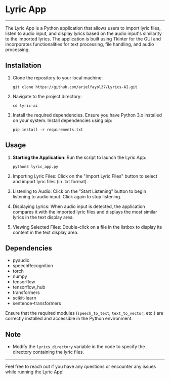 # Lyric App
---

The Lyric App is a Python application that allows users to import lyric files, listen to audio input, and display lyrics based on the audio input's similarity to the imported lyrics. The application is built using Tkinter for the GUI and incorporates functionalities for text processing, file handling, and audio processing.

## Installation

1. Clone the repository to your local machine:

    ```
    git clone https://github.com/arielfayol37/Lyrics-AI.git
    ```

2. Navigate to the project directory:

    ```
    cd lyric-ai
    ```

3. Install the required dependencies. Ensure you have Python 3.x installed on your system. Install dependencies using pip:

    ```
    pip install -r requirements.txt
    ```

## Usage

1. **Starting the Application**: Run the script to launch the Lyric App:

    ```
    python3 lyric_app.py
    ```

2. Importing Lyric Files: Click on the "Import Lyric Files" button to select and import lyric files (in .txt format).

3. Listening to Audio: Click on the "Start Listening" button to begin listening to audio input. Click again to stop listening.

4. Displaying Lyrics: When audio input is detected, the application compares it with the imported lyric files and displays the most similar lyrics in the text display area.

5. Viewing Selected Files: Double-click on a file in the listbox to display its content in the text display area.

## Dependencies

- pyaudio
- speechRecognition
- torch
- numpy
- tensorflow
- tensorflow_hub
- transformers
- scikit-learn
- sentence-transformers

Ensure that the required modules (`speech_to_text`, `text_to_vector`, etc.) are correctly installed and accessible in the Python environment.

## Note

- Modify the `lyrics_directory` variable in the code to specify the directory containing the lyric files.

---

Feel free to reach out if you have any questions or encounter any issues while running the Lyric App!

